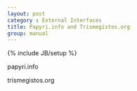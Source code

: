 ```yaml
---
layout: post
category : External Interfaces
title: Papyri.info and Trismegistos.org
group: manual
---
```

{% include JB/setup %}

papyri.info

trismegistos.org
